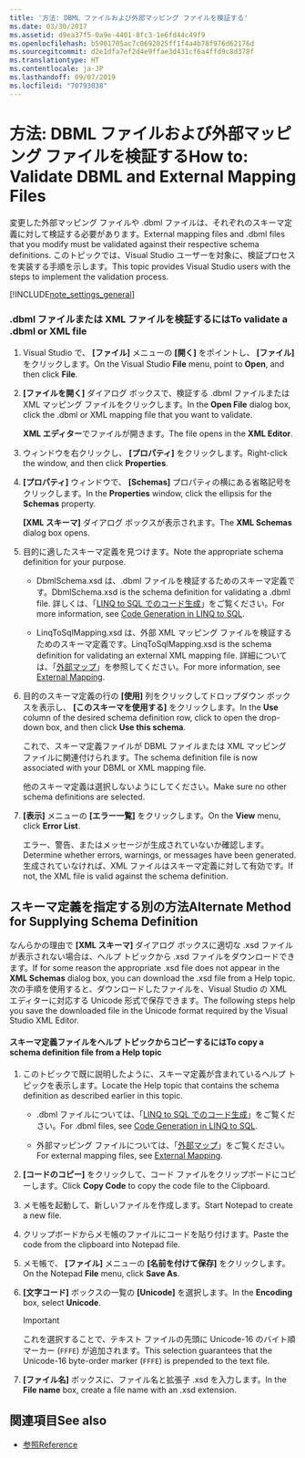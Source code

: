 ```yaml
---
title: '方法: DBML ファイルおよび外部マッピング ファイルを検証する'
ms.date: 03/30/2017
ms.assetid: d9ea37f5-0a9e-4401-8fc3-1e6fd44c49f9
ms.openlocfilehash: b5901705ac7c0692025ff1f4a4b78f976d62176d
ms.sourcegitcommit: d2e1dfa7ef2d4e9ffae3d431cf6a4ffd9c8d378f
ms.translationtype: HT
ms.contentlocale: ja-JP
ms.lasthandoff: 09/07/2019
ms.locfileid: "70793038"
---
```

# <a name="how-to-validate-dbml-and-external-mapping-files"></a><span data-ttu-id="08f1a-102">方法: DBML ファイルおよび外部マッピング ファイルを検証する</span><span class="sxs-lookup"><span data-stu-id="08f1a-102">How to: Validate DBML and External Mapping Files</span></span>

<span data-ttu-id="08f1a-103">変更した外部マッピング ファイルや .dbml ファイルは、それぞれのスキーマ定義に対して検証する必要があります。</span><span class="sxs-lookup"><span data-stu-id="08f1a-103">External mapping files and .dbml files that you modify must be validated against their respective schema definitions.</span></span> <span data-ttu-id="08f1a-104">このトピックでは、Visual Studio ユーザーを対象に、検証プロセスを実装する手順を示します。</span><span class="sxs-lookup"><span data-stu-id="08f1a-104">This topic provides Visual Studio users with the steps to implement the validation process.</span></span>

[!INCLUDE[note_settings_general](../../../../../../includes/note-settings-general-md.md)]

### <a name="to-validate-a-dbml-or-xml-file"></a><span data-ttu-id="08f1a-105">.dbml ファイルまたは XML ファイルを検証するには</span><span class="sxs-lookup"><span data-stu-id="08f1a-105">To validate a .dbml or XML file</span></span>

1. <span data-ttu-id="08f1a-106">Visual Studio で、 **[ファイル]** メニューの **[開く]** をポイントし、 **[ファイル]** をクリックします。</span><span class="sxs-lookup"><span data-stu-id="08f1a-106">On the Visual Studio **File** menu, point to **Open**, and then click **File**.</span></span>

2. <span data-ttu-id="08f1a-107">**[ファイルを開く]** ダイアログ ボックスで、検証する .dbml ファイルまたは XML マッピング ファイルをクリックします。</span><span class="sxs-lookup"><span data-stu-id="08f1a-107">In the **Open File** dialog box, click the .dbml or XML mapping file that you want to validate.</span></span>

    <span data-ttu-id="08f1a-108">**XML エディター**でファイルが開きます。</span><span class="sxs-lookup"><span data-stu-id="08f1a-108">The file opens in the **XML Editor**.</span></span>

3. <span data-ttu-id="08f1a-109">ウィンドウを右クリックし、 **[プロパティ]** をクリックします。</span><span class="sxs-lookup"><span data-stu-id="08f1a-109">Right-click the window, and then click **Properties**.</span></span>

4. <span data-ttu-id="08f1a-110">**[プロパティ]** ウィンドウで、 **[Schemas]** プロパティの横にある省略記号をクリックします。</span><span class="sxs-lookup"><span data-stu-id="08f1a-110">In the **Properties** window, click the ellipsis for the **Schemas** property.</span></span>

    <span data-ttu-id="08f1a-111">**[XML スキーマ]** ダイアログ ボックスが表示されます。</span><span class="sxs-lookup"><span data-stu-id="08f1a-111">The **XML Schemas** dialog box opens.</span></span>

5. <span data-ttu-id="08f1a-112">目的に適したスキーマ定義を見つけます。</span><span class="sxs-lookup"><span data-stu-id="08f1a-112">Note the appropriate schema definition for your purpose.</span></span>

    - <span data-ttu-id="08f1a-113">DbmlSchema.xsd は、.dbml ファイルを検証するためのスキーマ定義です。</span><span class="sxs-lookup"><span data-stu-id="08f1a-113">DbmlSchema.xsd is the schema definition for validating a .dbml file.</span></span> <span data-ttu-id="08f1a-114">詳しくは、「[LINQ to SQL でのコード生成](code-generation-in-linq-to-sql.md)」をご覧ください。</span><span class="sxs-lookup"><span data-stu-id="08f1a-114">For more information, see [Code Generation in LINQ to SQL](code-generation-in-linq-to-sql.md).</span></span>

    - <span data-ttu-id="08f1a-115">LinqToSqlMapping.xsd は、外部 XML マッピング ファイルを検証するためのスキーマ定義です。</span><span class="sxs-lookup"><span data-stu-id="08f1a-115">LinqToSqlMapping.xsd is the schema definition for validating an external XML mapping file.</span></span> <span data-ttu-id="08f1a-116">詳細については、「[外部マップ](external-mapping.md)」を参照してください。</span><span class="sxs-lookup"><span data-stu-id="08f1a-116">For more information, see [External Mapping](external-mapping.md).</span></span>

6. <span data-ttu-id="08f1a-117">目的のスキーマ定義の行の **[使用]** 列をクリックしてドロップダウン ボックスを表示し、 **[このスキーマを使用する]** をクリックします。</span><span class="sxs-lookup"><span data-stu-id="08f1a-117">In the **Use** column of the desired schema definition row, click to open the drop-down box, and then click **Use this schema**.</span></span>

    <span data-ttu-id="08f1a-118">これで、スキーマ定義ファイルが DBML ファイルまたは XML マッピング ファイルに関連付けられます。</span><span class="sxs-lookup"><span data-stu-id="08f1a-118">The schema definition file is now associated with your DBML or XML mapping file.</span></span>

    <span data-ttu-id="08f1a-119">他のスキーマ定義は選択しないようにしてください。</span><span class="sxs-lookup"><span data-stu-id="08f1a-119">Make sure no other schema definitions are selected.</span></span>

7. <span data-ttu-id="08f1a-120">**[表示]** メニューの **[エラー一覧]** をクリックします。</span><span class="sxs-lookup"><span data-stu-id="08f1a-120">On the **View** menu, click **Error List**.</span></span>

    <span data-ttu-id="08f1a-121">エラー、警告、またはメッセージが生成されていないか確認します。</span><span class="sxs-lookup"><span data-stu-id="08f1a-121">Determine whether errors, warnings, or messages have been generated.</span></span> <span data-ttu-id="08f1a-122">生成されていなければ、XML ファイルはスキーマ定義に対して有効です。</span><span class="sxs-lookup"><span data-stu-id="08f1a-122">If not, the XML file is valid against the schema definition.</span></span>

## <a name="alternate-method-for-supplying-schema-definition"></a><span data-ttu-id="08f1a-123">スキーマ定義を指定する別の方法</span><span class="sxs-lookup"><span data-stu-id="08f1a-123">Alternate Method for Supplying Schema Definition</span></span>

<span data-ttu-id="08f1a-124">なんらかの理由で **[XML スキーマ]** ダイアログ ボックスに適切な .xsd ファイルが表示されない場合は、ヘルプ トピックから .xsd ファイルをダウンロードできます。</span><span class="sxs-lookup"><span data-stu-id="08f1a-124">If for some reason the appropriate .xsd file does not appear in the **XML Schemas** dialog box, you can download the .xsd file from a Help topic.</span></span> <span data-ttu-id="08f1a-125">次の手順を使用すると、ダウンロードしたファイルを、Visual Studio の XML エディターに対応する Unicode 形式で保存できます。</span><span class="sxs-lookup"><span data-stu-id="08f1a-125">The following steps help you save the downloaded file in the Unicode format required by the Visual Studio XML Editor.</span></span>

#### <a name="to-copy-a-schema-definition-file-from-a-help-topic"></a><span data-ttu-id="08f1a-126">スキーマ定義ファイルをヘルプ トピックからコピーするには</span><span class="sxs-lookup"><span data-stu-id="08f1a-126">To copy a schema definition file from a Help topic</span></span>

1. <span data-ttu-id="08f1a-127">このトピックで既に説明したように、スキーマ定義が含まれているヘルプ トピックを表示します。</span><span class="sxs-lookup"><span data-stu-id="08f1a-127">Locate the Help topic that contains the schema definition as described earlier in this topic.</span></span>

    - <span data-ttu-id="08f1a-128">.dbml ファイルについては、「[LINQ to SQL でのコード生成](code-generation-in-linq-to-sql.md)」をご覧ください。</span><span class="sxs-lookup"><span data-stu-id="08f1a-128">For .dbml files, see [Code Generation in LINQ to SQL](code-generation-in-linq-to-sql.md).</span></span>

    - <span data-ttu-id="08f1a-129">外部マッピング ファイルについては、「[外部マップ](external-mapping.md)」をご覧ください。</span><span class="sxs-lookup"><span data-stu-id="08f1a-129">For external mapping files, see [External Mapping](external-mapping.md).</span></span>

2. <span data-ttu-id="08f1a-130">**[コードのコピー]** をクリックして、コード ファイルをクリップボードにコピーします。</span><span class="sxs-lookup"><span data-stu-id="08f1a-130">Click **Copy Code** to copy the code file to the Clipboard.</span></span>

3. <span data-ttu-id="08f1a-131">メモ帳を起動して、新しいファイルを作成します。</span><span class="sxs-lookup"><span data-stu-id="08f1a-131">Start Notepad to create a new file.</span></span>

4. <span data-ttu-id="08f1a-132">クリップボードからメモ帳のファイルにコードを貼り付けます。</span><span class="sxs-lookup"><span data-stu-id="08f1a-132">Paste the code from the clipboard into Notepad file.</span></span>

5. <span data-ttu-id="08f1a-133">メモ帳で、 **[ファイル]** メニューの **[名前を付けて保存]** をクリックします。</span><span class="sxs-lookup"><span data-stu-id="08f1a-133">On the Notepad **File** menu, click **Save As**.</span></span>

6. <span data-ttu-id="08f1a-134">**[文字コード]** ボックスの一覧の **[Unicode]** を選択します。</span><span class="sxs-lookup"><span data-stu-id="08f1a-134">In the **Encoding** box, select **Unicode**.</span></span>

    > [!IMPORTANT]
    > <span data-ttu-id="08f1a-135">これを選択することで、テキスト ファイルの先頭に Unicode-16 のバイト順マーカー (`FFFE`) が追加されます。</span><span class="sxs-lookup"><span data-stu-id="08f1a-135">This selection guarantees that the Unicode-16 byte-order marker (`FFFE`) is prepended to the text file.</span></span>

7. <span data-ttu-id="08f1a-136">**[ファイル名]** ボックスに、ファイル名と拡張子 .xsd を入力します。</span><span class="sxs-lookup"><span data-stu-id="08f1a-136">In the **File name** box, create a file name with an .xsd extension.</span></span>

## <a name="see-also"></a><span data-ttu-id="08f1a-137">関連項目</span><span class="sxs-lookup"><span data-stu-id="08f1a-137">See also</span></span>

- [<span data-ttu-id="08f1a-138">参照</span><span class="sxs-lookup"><span data-stu-id="08f1a-138">Reference</span></span>](reference.md)
